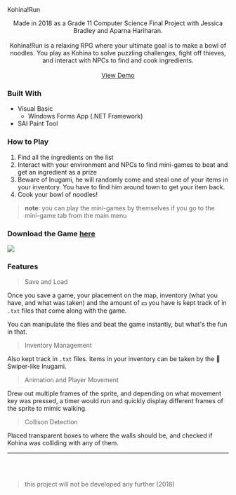 <div align

<h1 align="center"> Kohina!Run</h1>

<p align="center">
    Made in 2018 as a Grade 11 Computer Science Final Project with Jessica Bradley and Aparna Hariharan.
    <br/>
    <br/>
    Kohina!Run is a relaxing RPG where your ultimate goal is to make a bowl of noodles. You play as Kohina to solve puzzling challenges, fight off thieves, and interact with NPCs to find and cook ingredients.
	<br/>
    <br/>
    <a href="https://github.com/KohinaTheCat/Kohina-Run/releases/tag/1.0.0">View Demo</a>
  </p>

### Built With

- Visual Basic
  - Windows Forms App (.NET Framework)
- SAI Paint Tool

### How to Play

1. Find all the ingredients on the list
2. Interact with your environment and NPCs to find mini-games to beat and get an ingredient as a prize
3. Beware of Inugami, he will randomly come and steal one of your items in your inventory. You have to find him around town to get your item back. 
4. Cook your bowl of noodles!

> **note**: you can play the mini-games by themselves if you go to the mini-game tab from the main menu

### **Download the Game [here](https://github.com/KohinaTheCat/Kohina-Run/releases/tag/1.0.0)**



<img src="./readme-imgs/demo.gif" align="center">

### Features

> Save and Load

Once you save a game, your placement on the map, inventory (what you have, and what was taken) and the amount of :yen: you have is kept track of in `.txt` files that come along with the game.

You can manipulate the files and beat the game instantly, but what's the fun in that.

> Inventory Management

Also kept track in `.txt` files. Items in your inventory can be taken by the :fox_face: Swiper-like Inugami. 

> Animation and Player Movement

Drew out multiple frames of the sprite, and depending on what movement key was pressed, a timer would run and quickly display different frames of the sprite to mimic walking. 

> Collison Detection

Placed transparent boxes to where the walls should be, and checked if Kohina was colliding with any of them.  

<hr/>

<br/>

<br/>

> this project will not be developed any further (2018)